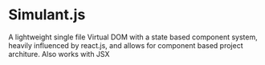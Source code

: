 # Simulant.js
A lightweight single file Virtual DOM with a state based component system, heavily influenced by react.js, and allows for component based project architure. Also works with JSX

